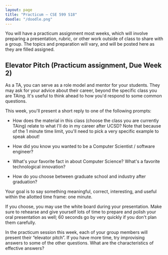 ```yaml
---
layout: page
title: "Practicum – CSE 599 S18"
doodle: "/doodle.png"
---
```


You will have a practicum assignment most weeks, which will involve preparing a
presentation, rubric, or other work outside of class to share with a group. The
topics and preparation will vary, and will be posted here as they are filled
assigned.

## Elevator Pitch (Practicum assignment, Due Week 2)

As a TA, you can serve as a role model and mentor for your students. They may
ask for your advice about their career, beyond the specific class you are
TAing. It's useful to think ahead to how you'd respond to some common
questions.

This week, you'll present a short reply to one of the following prompts:

- How does the material in this class (choose the class you are currently TAing)
  relate to what I'll do in my career after UCSD? Note that because of the 1 minute time
  limit, you'll need to pick a very specific example to speak about!

- How did you know you wanted to be a Computer Scientist / software engineer?

- What's your favorite fact in about Computer Science? What's a favorite
  technological innovation?

- How do you choose between graduate school and industry after graduation?

Your goal is to say something meaningful, correct, interesting, and useful
within the allotted time frame: one minute.

If you choose, you may use the white board during your presentation. Make sure
to rehearse and give yourself lots of time to prepare and polish your oral
presentation as well; 60 seconds go by very quickly if you don't plan them
carefully.

In the practicum session this week, each of your group members will present
their “elevator pitch”. If you have more time, try improvising answers to some
of the other questions. What are the characteristics of effective answers?

